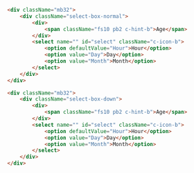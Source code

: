 <!--
 * @Description: In User Settings Edit
 * @Author: your name
 * @Date: 2019-09-09 17:18:39
 * @LastEditTime: 2019-09-09 17:20:35
 * @LastEditors: Please set LastEditors
 -->
``` html
<div className="mb32">
    <div className="select-box-normal">
        <div>
            <span className="fs10 pb2 c-hint-b">Age</span>
        </div>
        <select name="" id="select" className="c-icon-b">
            <option defaultValue="Hour">Hour</option>
            <option value="Day">Day</option>
            <option value="Month">Month</option>
        </select>
    </div>
</div>

<div className="mb32">
    <div className="select-box-down">
        <div>
            <span className="fs10 pb2 c-hint-b">Age</span>
        </div>
        <select name="" id="select" className="c-icon-b">
            <option defaultValue="Hour">Hour</option>
            <option value="Day">Day</option>
            <option value="Month">Month</option>
        </select>
    </div>
</div>
```
